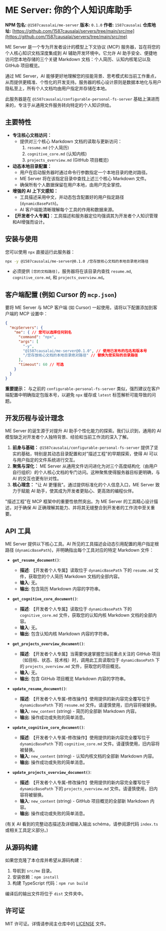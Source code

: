 # ME Server: 你的个人知识库助手

**NPM 包名:** `@1587causalai/me-server`
**版本:** `0.1.0`
**作者:** `1587causalai`
**仓库地址:** [https://github.com/1587causalai/servers/tree/main/src/me](https://github.com/1587causalai/servers/tree/main/src/me)

ME Server 是一个专为开发者设计的模型上下文协议 (MCP) 服务器，旨在将您的个人核心知识文档深度集成到 AI 辅助开发环境中。它允许 AI 助手安全、便捷地访问您本地存储的三个关键 Markdown 文档：个人简历、认知内核笔记以及 GitHub 项目概览。

通过 ME Server，AI 能够更好地理解您的技能背景、思考模式和当前工作重点，从而提供更精准、个性化的开发支持。服务器的核心设计原则是数据本地化与用户隐私至上，所有个人文档均由用户指定并存储在本地。

此服务器是在 `@1587causalai/configurable-personal-fs-server` 基础上演进而来的，专注于从通用文件服务转向特定的个人知识供给。

## 主要特性

*   **专注核心文档访问：**
    *   提供对三个核心 Markdown 文档的读取与更新访问：
        1.  `resume.md` (个人简历)
        2.  `cognitive_core.md` (认知内核)
        3.  `projects_overview.md` (GitHub 项目概览)
*   **动态本地目录配置：**
    *   用户在启动服务器时通过命令行参数指定一个本地目录的绝对路径。
    *   ME Server 将在该指定目录中查找上述三个核心 Markdown 文件。
    *   确保所有个人数据保留在用户本地，由用户完全掌控。
*   **增强的 AI 上下文感知：**
    *   工具描述采用中文，并动态包含配置好的用户指定路径 (`dynamicBasePath`)。
    *   AI 客户端能清晰理解每个工具的作用和数据来源。
*   **【开发者个人专属】**：工具描述和服务器定位均强调其为开发者个人知识管理和AI增强而设计。

## 安装与使用

您可以使用 `npx` 直接运行此服务器：

```bash
npx -y @1587causalai/me-server@0.1.0 /您存放核心文档的本地目录绝对路径
```

*   必须提供 `[您的文档路径]`，服务器将在该目录内查找 `resume.md`, `cognitive_core.md`, 和 `projects_overview.md`。

## 客户端配置 (例如 Cursor 的 `mcp.json`)

要将 ME Server 与 MCP 客户端 (如 Cursor) 一起使用，请将以下配置添加到客户端的 MCP 设置中：

```json
{
  "mcpServers": {
    "me": { // 您可以选择任何别名
      "command": "npx",
      "args": [
        "-y",
        "@1587causalai/me-server@0.1.0", // 使用已发布的包名和版本号
        "/您存放核心文档的本地目录绝对路径" // 替换为您实际的目录路径
      ],
      "timeout": 60 // 可选
    }
  }
}
```
**重要提示：** 与之前的 `configurable-personal-fs-server` 类似，强烈建议在客户端配置中明确指定包版本号，以避免 `npx` 缓存或 `latest` 标签解析可能导致的问题。

## 开发历程与设计理念

ME Server 的诞生源于对提升 AI 助手个性化能力的探索。我们认识到，通用的 AI 模型缺乏对开发者个人独特背景、经验和当前工作流的深入了解。

1.  **前身与基础：** `@1587causalai/configurable-personal-fs-server` 提供了坚实的基础，特别是其动态目录配置和对"描述工程"的早期探索，使得 AI 可以与用户指定的文件系统进行交互。
2.  **聚焦与深化：** ME Server 从通用文件访问进化为对三个高度结构化（由用户自行组织）的个人核心文档的专门访问。这种聚焦使得服务器目标更明确，与 AI 的交互也更有针对性。
3.  **核心理念：** "让 AI 更懂我"。通过提供标准化的个人信息入口，ME Server 致力于赋能 AI 助手，使其成为开发者更贴心、更高效的编程伙伴。

"描述工程"在 MCP 框架中的重要性依然突出。为 ME Server 的工具精心设计描述，对于确保 AI 正确理解其能力、并将其无缝整合到开发者的工作流中至关重要。

## API 工具

ME Server 提供以下核心工具。AI 所见的工具描述会动态引用配置的用户指定根路径 (`dynamicBasePath`)，并明确指出每个工具对应的特定 Markdown 文件：

*   **`get_resume_document()`**:
    *   **描述**: 【开发者个人专属】读取位于 `dynamicBasePath` 下的 `resume.md` 文件，获取您的个人简历 Markdown 文档的全部内容。
    *   **输入**: 无。
    *   **输出**: 包含简历 Markdown 内容的字符串。

*   **`get_cognitive_core_document()`**:
    *   **描述**: 【开发者个人专属】读取位于 `dynamicBasePath` 下的 `cognitive_core.md` 文件，获取您的认知内核 Markdown 文档的全部内容。
    *   **输入**: 无。
    *   **输出**: 包含认知内核 Markdown 内容的字符串。

*   **`get_projects_overview_document()`**:
    *   **描述**: 【开发者个人专属】当需要快速掌握您当前重点关注的 GitHub 项目（如目标、状态、技术栈）时，调用此工具读取位于 `dynamicBasePath` 下的 `projects_overview.md` 文件，获取您的项目概览。
    *   **输入**: 无。
    *   **输出**: 包含 GitHub 项目概览 Markdown 内容的字符串。

*   **`update_resume_document()`**:
    *   **描述**: 【开发者个人专属-修改操作】使用提供的新内容完全覆写位于 `dynamicBasePath` 下的 `resume.md` 文件。请谨慎使用，旧内容将被替换。
    *   **输入**: `new_content` (string) - 简历的全部新 Markdown 内容。
    *   **输出**: 操作成功或失败的简单消息。

*   **`update_cognitive_core_document()`**:
    *   **描述**: 【开发者个人专属-修改操作】使用提供的新内容完全覆写位于 `dynamicBasePath` 下的 `cognitive_core.md` 文件。请谨慎使用，旧内容将被替换。
    *   **输入**: `new_content` (string) - 认知内核文档的全部新 Markdown 内容。
    *   **输出**: 操作成功或失败的简单消息。

*   **`update_projects_overview_document()`**:
    *   **描述**: 【开发者个人专属-修改操作】使用提供的新内容完全覆写位于 `dynamicBasePath` 下的 `projects_overview.md` 文件。请谨慎使用，旧内容将被替换。
    *   **输入**: `new_content` (string) - GitHub 项目概览的全部新 Markdown 内容。
    *   **输出**: 操作成功或失败的简单消息。

(有关 AI 看到的完整动态描述及详细输入输出 schéma，请参阅源代码 `index.ts` 或相关工具定义部分。)

## 从源码构建

如果您克隆了本仓库并希望从源码构建：
1.  导航到 `src/me` 目录。
2.  安装依赖：`npm install`
3.  构建 TypeScript 代码：`npm run build`

编译后的输出文件将位于 `dist` 文件夹中。

## 许可证

MIT 许可证。详情请参阅主仓库中的 [LICENSE](../../LICENSE) 文件。

